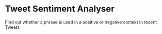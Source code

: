 # Tweet Sentiment Analyser

Find out whether a phrase is used in a positive or negative context in recent Tweets
